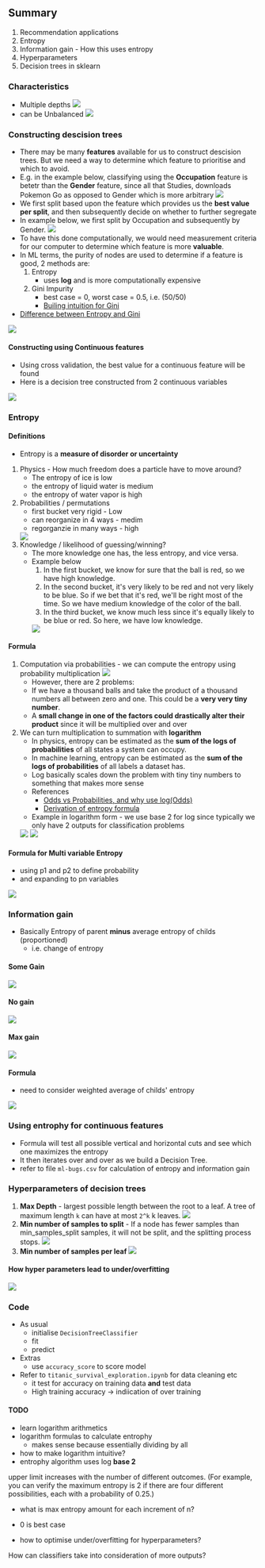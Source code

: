 ## Summary
1. Recommendation applications
2. Entropy
3. Information gain - How this uses entropy
4. Hyperparameters
5. Decision trees in sklearn

### Characteristics
- Multiple depths
    <img src='4_trees.png'>
- can be Unbalanced
    <img src='4_trees2.png'>

### Constructing descision trees
- There may be many **features** available for us to construct descision trees. But we need a way to determine which feature to prioritise and which to avoid. 
- E.g. in the example below, classifying using the **Occupation** feature is betetr than the **Gender** feature, since all that Studies, downloads Pokemon Go as opposed to Gender which is more arbitrary
    <img src='4_classification.png'>
- We first split based upon the feature which provides us the **best value per split**, and then subsequently decide on whether to further segregate
- In example below, we first split by Occupation and subsequently by Gender.
    <img src='4_constructing_tree.PNG'>
- To have this done computationally, we would need measurement criteria for our computer to determine which feature is more **valuable**.
- In ML terms, the purity of nodes are used to determine if a feature is good, 2 methods are:
    1. Entropy
        - uses **log** and is more computationally expensive
    2. Gini Impurity
        - best case = 0, worst case = 0.5, i.e. (50/50)
        - [Builing intuition for Gini](https://www.quora.com/What-is-the-interpretation-and-intuitive-explanation-of-Gini-impurity-in-decision-trees)
- [Difference between Entropy and Gini](https://www.quora.com/Why-is-entropy-used-instead-of-the-Gini-index)
<img src='4_ginivsentropy.jpg'>

#### Constructing using Continuous features
- Using cross validation, the best value for a continuous feature will be found
- Here is a decision tree constructed from 2 continuous variables
<img src='4_constructing_tree2.PNG'>

### Entropy
#### Definitions
- Entropy is a **measure of disorder or uncertainty**
1. Physics - How much freedom does a particle have to move around?
    - The entropy of ice is low
    - the entropy of liquid water is medium
    - the entropy of water vapor is high
2. Probabilities / permutations
    - first bucket very rigid - Low
    - can reorganize in 4 ways - medim
    - regorganzie in many ways - high
    <img src='4_entropy1.PNG'>
3. Knowledge / likelihood of guessing/winning?
   - The more knowledge one has, the less entropy, and vice versa.
   - Example below
      1. In the first bucket, we know for sure that the ball is red, so we have high knowledge.
      2. In the second bucket, it's very likely to be red and not very likely to be blue. So if we bet that it's red, we'll be right most of the time. So we have medium knowledge of the color of the ball.
      3. In the third bucket, we know much less since it's equally likely to be blue or red. So here, we have low knowledge.
      <img src='4_entropy2.PNG'>

#### Formula
1. Computation via probabilities - we can compute the entropy using probability multiplication
    <img src='4_probability1.PNG'>
    - However, there are 2 problems:
    - If we have a thousand balls and take the product of a thousand numbers all between zero and one. This could be a **very very tiny number**.
    - A **small change in one of the factors could drastically alter their product** since it will be multiplied over and over
2. We can turn multiplication to summation with **logarithm**
    - In physics, entropy can be estimated as the **sum of the logs of probabilities** of all states a system can occupy.
    - In machine learning, entropy can be estimated as the **sum of the logs of probabilities** of all labels a dataset has.
    - Log basically scales down the problem with tiny tiny numbers to something that makes more sense
    - References
      - [Odds vs Probabilities, and why use log(Odds)](https://www.youtube.com/watch?v=ARfXDSkQf1Y&ab_channel=StatQuestwithJoshStarmer)
      - [Derivation of entropy formula](https://www.youtube.com/watch?v=YtebGVx-Fxw&ab_channel=StatQuestwithJoshStarmer)
    - Example in logarithm form - we use base 2 for log since typically we only have 2 outputs for classification problems
    <img src='4_logandprobabilities.PNG'>
    <img src='4_logformula.PNG'>

#### Formula for Multi variable Entropy
- using p1 and p2 to define probability
- and expanding to pn variables
<img src='4_multivariableentropy.PNG'>

### Information gain
- Basically Entropy of parent **minus** average entropy of childs (proportioned)
  - i.e. change of entropy

#### Some Gain
<img src='4_infogain.PNG'>

#### No gain
<img src='4_nogain.PNG'>

#### Max gain
<img src='4_maxgain.PNG'>

#### Formula
- need to consider weighted average of childs' entropy
<img src='4_infogainformula.PNG'>

### Using entrophy for continuous features
- Formula will test all possible vertical and horizontal cuts and see which one maximizes the entropy
- It then iterates over and over as we build a Decision Tree.
- refer to file `ml-bugs.csv` for calculation of entropy and information gain

### Hyperparameters of decision trees
1. **Max Depth** - largest possible length between the root to a leaf. A tree of maximum length `k` can have at most `2^k` 
k leaves.
    <img src='4_trees.png'>
2. **Min number of samples to split** - If a node has fewer samples than min_samples_split samples, it will not be split, and the splitting process stops.
    <img src='4_minsamplestosplit.png'>
3. **Min number of samples per leaf**
    <img src='4_minsamplesperleaf.png'>

#### How hyper parameters lead to under/overfitting
<img src='4_underoverfit.PNG'>

### Code
- As usual
  - initialise `DecisionTreeClassifier`
  - fit
  - predict
- Extras
  - use `accuracy_score` to score model
- Refer to `titanic_survival_exploration.ipynb` for data cleaning etc
  - it test for accuracy on training data **and** test data
  - High training accuracy -> indiication of over training

#### TODO
- learn logarithm arithmetics
- logarithm formulas to calculate entrophy
    - makes sense because essentially dividing by all
- how to make logarithm intuitive?
- entrophy algorithm uses log **base 2**

upper limit increases with the number of different outcomes. (For example, you can verify the maximum entropy is 2 if there are four different possibilities, each with a probability of 0.25.)
- what is max entropy amount for each increment of n?
- 0 is best case

- how to optimise under/overfitting for hyperparameters?


How can classifiers take into consideration of more outputs?
